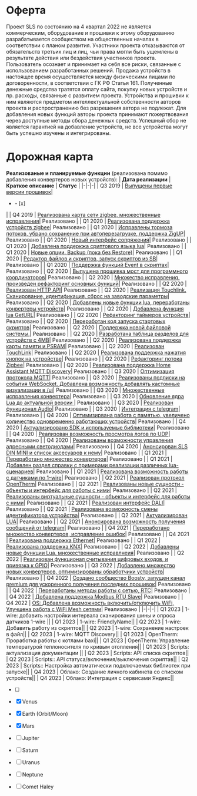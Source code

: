# Оферта

Проект SLS  по состоянию на 4 квартал 2022 не является коммерческим,  оборудование и прошивки к этому оборудованию разрабатывается сообществом на общественных началах в соответствии с планом развития.    Участники проекта отказываются от обязательств третьих лиц и лиц, чьи права могли быть ущемлены в результате действия или бездействия 
участников проекта. Пользователь осознает и принимает на себя все риски, связанные с использованием разработанных решений.  Продажа устройств в настоящее время осуществляется между физическими лицами по договоренности, в соответствии с ГК РФ Статья 161. Полученные денежные средства тратятся оплату сайта, покупку новых устройств и пр. расходы, связанные с развитием проекта. Устройства и прошивки к ним  являются предметом интеллектуальной собственности авторов проекта и распространению без разрешения автора не подлежат. Для добавления новых функций авторы проекта принимают пожертвования через доступные методы сбора денежных средств. Успешный сбор не является гарантией на добавление устройств, не все устройства могут быть успешно изучены и интегрированы.  

# Дорожная карта

**Реализованые и планируемые функции** (реализована помимо добавления конвертеров  новых устройств):
| **Дата реализации** | **Краткое описание** | **Статус** |
|-|-|-|
| Q3 2019 | [Выпущены первые версии прошивок](https://mjdm.ru/forum/viewtopic.php?f=22&t=6700)|<ul><li>- [x] </li></ul>|
| Q4 2019 | [Реализована карта сети zigbee, множественные исправления]()| Реализовано |
| Q1 2020 | [Реализована поддержка устройств zigbee](https://t.me/slssys/3)| Реализовано |
| Q1 2020 | [Исправлены тормоза потоков, убрано сохранение при автоперезагрузке, поддержка ZigUP](https://t.me/slssys/6)| Реализовано |
| Q1 2020 | [Новый интерфейс сопряжения](https://t.me/slssys/9)| Реализовано |
| Q1 2020 | [Добавлена поддеркжа сриптового языка lua](https://www.lua.org/docs.html)| Реализовано |
| Q1 2020 | [Новые опции. Backup (пока без Restore)](https://t.me/slssys/17)| Реализовано |
| Q1 2020 | [Редактор файлов и скриптов, запуск скриптов из SB](https://t.me/slssys/19)| Реализовано |
| Q1 2020 | [Поддержка функций Event в скриптах](https://t.me/slssys/24)| Реализовано |
| Q2 2020 | [Выпущена прошивка мост для программного координаторов](https://t.me/slssys/28)| Реализовано |
| Q2 2020 | [Множество исправлениq, произведен рефакторинг основных функций]()| Реализовано |
| Q2 2020 | [Реализован HTTP API](https://t.me/slssys/47)| Реализовано |
| Q2 2020 | [Реализация Touchlink. Сканирование, идентификация, сброс на заводские параметры](https://t.me/slssys/50)| Реализовано |
| Q2 2020 | [Добавлены новые функции lua, переработаны конвертеры устройств](https://t.me/slssys/57)| Реализовано |
| Q2 2020 | [Добавлена функция lua  GetURL](https://t.me/slssys/59)| Реализовано |
| Q2 2020 | [Рефакторинг таймеров устройств](https://t.me/slssys/62)| Реализовано |
| Q2 2020 | [Переработан код запуска стартовых скриптов](https://t.me/slssys/65)| Реализовано |
| Q2 2020 | [Поддержка новой файловой системы.](https://t.me/slssys/78)| Реализовано |
| Q2 2020 | [Разработана таблица разделов для устройств с 4MB](https://t.me/slssys/80)| Реализовано |
| Q2 2020 | [Реализована поддержка карты памяти и PSRAM](https://t.me/slssys/82)| Реализовано |
| Q2 2020 | [Реализован TouchLink](https://t.me/slssys/88)| Реализовано |
| Q2 2020 | [Реализована поддержка нажатия кнопок на устройстве](https://t.me/slssys/97)| Реализовано |
| Q2 2020 | [Рефакторинг потока Zigbee](https://t.me/slssys/99)| Реализовано |
| Q2 2020 | [Реализована поддержка  Home Assistant MQTT Discovery](https://t.me/slssys/101)| Реализовано |
| Q3 2020 | [Оптимизация протокола MQTT](https://t.me/slssys/107)| Реализовано |
| Q3 2020 | [Реализованы подписки на события WebSocket. Добавлена возможность добавлять кастомные  визуализации в /ui](https://t.me/slssys/110)| Реализовано |
| Q3 2020 | [Множественные исправления конвертера](https://t.me/slssys/121)| Реализовано |
| Q3 2020 | [Обновление ядра Lua до актуальной версии ](https://t.me/slssys/148)| Реализовано |
| Q3 2020 | [Реализован функционал Audio](https://t.me/slssys/151)| Реализовано |
| Q3 2020 | [Интеграция с telegram](https://t.me/slssys/155)| Реализовано |
| Q4 2020 | [Оптимизирвана работа с памятью, увеличено количество одновременно работающих устройств](https://t.me/slssys/177)| Реализовано |
| Q4 2020 | [Актуализировано SDK и используемые библиотеки](https://t.me/slssys/178)| Реализовано |
| Q4 2020 | [Реализован возможность просмотра логов по UDP](https://t.me/slssys/179)| Реализовано |
| Q4 2020 | [Реализованы  возможности управления адресными светодиодами](https://t.me/slssys/190)| Реализовано |
| Q4 2020 | [Анонсирован SLS DIN MINI и список аксесуаров к нему](https://t.me/slssys/191)| Реализовано |
| Q1 2021 | [Переработано множество конвертеров](https://t.me/slssys/204)| Реализовано |
| Q1 2021 | [Добавлен раздел справки с примерами реализации различных lua-сценариев](https://t.me/slssys/206)| Реализовано |
| Q1 2021 | [Реализована возможность работы с датчиками по 1-wire](https://t.me/slssys/211)| Реализовано |
| Q2 2021 | [Реализован протокол OpenTherm](https://t.me/slssys/218)| Реализовано |
| Q2 2021 | [Реализованы новые сущности - объекты и интерфейс для работы с ними](https://t.me/slssys/218)| Реализовано |
| Q2 2021 | [Реализованы виртуальные сущности - объекты и интерфейс для работы с ними](https://t.me/slssys/218)| Реализовано |
| Q2 2021 | [Реализован интерфейс DALI](https://t.me/slssys/221)| Реализовано |
| Q2 2021 | [Реализована возможность смены идентификатора устройства](https://t.me/slssys/222)| Реализовано |
| Q2 2021 | [Актуализирован LUA](https://t.me/slssys/224)| Реализовано |
| Q2 2021 | [Анонсирована возможность получения сообщений от telegram](https://t.me/slssys/226)| Реализовано |
| Q4 2021 | [Переработано множество конвертеров, исправление ошибок](https://t.me/slssys/227)| Реализовано |
| Q4 2021 | [Реализована поддержка Ethernet](https://t.me/slssys/226)| Реализовано |
| Q1 2022 | [Реализована поддержка KNX](https://t.me/slssys/272)| Реализовано |
| Q2 2022 | [Добавлены новые функции Lua, множественные исправлнеия](https://t.me/slssys/286)| Реализовано |
| Q2 2022 | [Реализован функционал считывания цифровых входов, и привязка к GPIO](https://t.me/slssys/287)| Реализовано |
| Q3 2022 | [Добавлено множество новых конвертеров, оптимизированы обработчики устройств](https://t.me/slssys/290)| Реализовано |
| Q4 2022 | [Создано сообщество Boosty, запущен канал premium для ускоренного получения последних прошивок](https://t.me/slssys/301)| Реализовано |
| Q4 2022 | [Переработаны методы работы с сетью, RTC](https://t.me/slssys/302)| Реализовано |
| Q4 2022 | [Добавлена поддержка Modbus RTU Slave](https://t.me/slssys/303)| Реализовано |
| Q4 2022 | [OS: Добавлена возможность включить/отключить WiFi, Улучшена работа с WiFi Mesh сетями](https://t.me/slssys/309)| Реализовано |
|-|-|-|
| Q1 2023 | 1-wire: добавить настройки интервала сканирования шины и опроса датчиков 1-wire ||
| Q1 2023 | 1-wire: FriendlyName||
| Q2 2023 | 1-wire: Добавить работу из скриптов||
| Q2 2023 | 1-wire: Сохранение настроек в файл||
| Q2 2023 | 1-wire: MQTT Discovery||
| Q1 2023 | OpenTherm:  Проработка работы с котлами baxi||
| Q1 2023 | OpenTherm:  Управление температурой теплоносителя по кривым отопления||
| Q1 2023 | Scripts: актуализация документации   ||
| Q2 2023 | Scripts: API списка скриптов||
| Q2 2023 | Scripts:: API статуса/включения/выключения скриптав||
| Q2 2023 | Scripts:: Настройка автоматически подключаемых библиотек при запуске||
| Q4 2023 | Облако:  Создание личного кабинета со списком устройств||
| Q4 2023 | Облако:  Интеграция с сервисами Яндекс||


- [ ] 
- [x] Venus
- [x] Earth (Orbit/Moon)
- [x] Mars
- [ ] Jupiter
- [ ] Saturn
- [ ] Uranus
- [ ] Neptune
- [ ] Comet Haley





